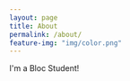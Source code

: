 ```yaml
---
layout: page
title: About
permalink: /about/
feature-img: "img/color.png"
---
```


I'm a Bloc Student!